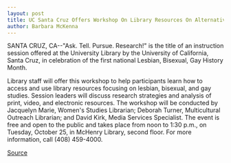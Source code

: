 ```yaml
---
layout: post
title: UC Santa Cruz Offers Workshop On Library Resources On Alternative Sexualities In Celebration Of First National Lesbigay Month
author: Barbara McKenna
---
```


SANTA CRUZ, CA--"Ask. Tell. Pursue. Research!" is the title of an  instruction session offered at the University Library by the  University of California, Santa Cruz, in celebration of the first  national Lesbian, Bisexual, Gay History Month.

Library staff will offer this workshop to help participants  learn how to access and use library resources focusing on lesbian,  bisexual, and gay studies. Session leaders will discuss research  strategies and analysis of print, video, and electronic resources. The  workshop will be conducted by Jacquelyn Marie, Women's Studies  Librarian; Deborah Turner, Multicultural Outreach Librarian; and  David Kirk, Media Services Specialist. The event is free and open to  the public and takes place from noon to 1:30 p.m., on Tuesday,  October 25, in McHenry Library, second floor. For more information,  call (408) 459-4000.

[Source](http://www1.ucsc.edu/news_events/press_releases/archive/94-95/10-94/101394-UCSC_offers_worksho.html "Permalink to 101394-UCSC_offers_worksho")
